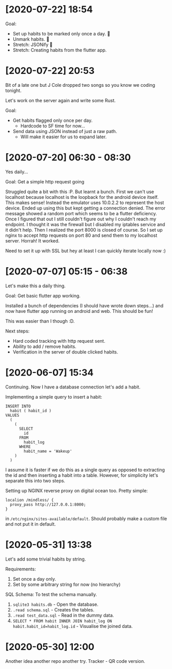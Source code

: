 # [2020-07-22]  18:54

Goal:
* Set up habits to be marked only once a day. 
* Unmark habits. 
* Stretch: JSONify 
* Stretch: Creating habits from the flutter app.

# [2020-07-22]  20:53
Bit of a late one but J Cole dropped two songs so you know we coding tonight.

Let's work on the server again and write some Rust.

Goal:
* Get habits flagged only once per day.
  * Hardcode to SF time for now...
* Send data using JSON instead of just a raw path.
  * Will make it easier for us to expand later.


# [2020-07-20]  06:30 - 08:30
Yes daily...

Goal: Get a simple http request going 

Struggled quite a bit with this :P. But learnt a bunch.
First we can't use localhost because localhost is the loopback for the android device itself. This
makes sense! Instead the emulator uses 10.0.2.2 to represent the host device. Ended up using this
but kept getting a connection denied. The error message showed a random port which seems to be a
flutter deficiency. Once I figured that out I still couldn't figure out why I couldn't reach my
endpoint. I thought it was the firewall but I disabled my iptables service and it didn't help. Then
I realized the port 8000 is closed of course. So I set up nginx to accept http requests on port 80
and send them to my localhost server. Horrah! It worked.

Need to set it up with SSL but hey at least I can quickly iterate locally now :) 


# [2020-07-07]  05:15 - 06:38
Let's make this a daily thing.

Goal: Get basic flutter app working.

Installed a bunch of dependencies (I should have wrote down steps...) and now have flutter app running on android and web. This should be fun!

This was easier than I though :D.

Next steps:
* Hard coded tracking with http request sent.
* Ability to add / remove habits.
* Verification in the server of double clicked habits.


# [2020-06-07] 15:34

Continuing. Now I have a database connection let's add a habit.

Implementing a simple query to insert a habit:

```
INSERT INTO
  habit ( habit_id )
VALUES
  (
    (
      SELECT
        id
      FROM
        habit_log
      WHERE
        habit_name = 'Wakeup'
    )
  )
```

I assume it is faster if we do this as a single query as opposed to extracting the id and then
inserting a habit into a table. However, for simplicity let's separate this into two steps.

Setting up NGINX reverse proxy on digital ocean too. Pretty simple:

```
localion /mindless/ {
  proxy_pass http://127.0.0.1:8000;
}
```

in `/etc/nginx/sites-available/default`. Should probably make a custom file and not put it in
default.

# [2020-05-31] 13:38

Let's add some trivial habits by string.

Requirements:
1. Set once a day only.
2. Set by some arbitrary string for now (no hierarchy)

SQL Schema:
To test the schema manually.
1. `sqlite3 habits.db`   - Open the database.
2. `.read schema.sql`    - Creates the tables.
3. `.read test_data.sql` - Read in the dummy data.
4. `SELECT * FROM habit INNER JOIN habit_log ON habit.habit_id=habit_log.id` - Visualise the joined
   data.

# [2020-05-30] 12:00

Another idea another repo another try. Tracker - QR code version.

